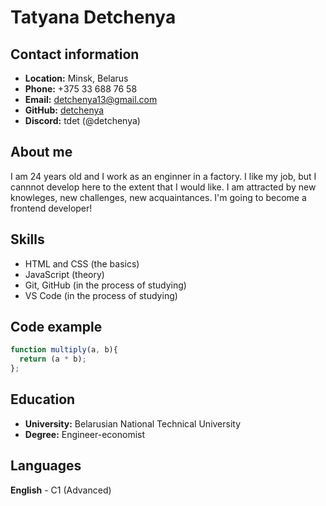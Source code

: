 # Tatyana Detchenya
## Contact information
- **Location:** Minsk, Belarus
- **Phone:** +375 33 688 76 58
- **Email:** detchenya13@gmail.com
- **GitHub:** [detchenya](https://github.com/detchenya)
- **Discord:** tdet (@detchenya)

## About me
I am 24 years old and I work as an enginner in a factory. I like my job, but I cannnot develop here to the extent that I would like. I am attracted by new knowleges, new challenges, new acquaintances. 
I'm going to become a frontend developer! 

## Skills
- HTML and CSS (the basics)
- JavaScript (theory)
- Git, GitHub (in the process of studying)
- VS Code (in the process of studying)

## Code example
```javascript
function multiply(a, b){
  return (a * b);
};
```

## Education
- **University:** Belarusian National Technical University
- **Degree:** Engineer-economist

## Languages
**English** - C1 (Advanced)
